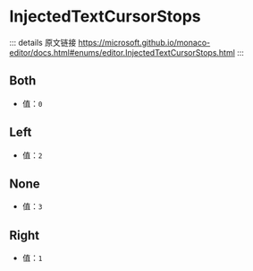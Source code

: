 # InjectedTextCursorStops

<backTop />
        
::: details 原文链接
https://microsoft.github.io/monaco-editor/docs.html#enums/editor.InjectedTextCursorStops.html
:::

## Both
- 值：`0`

## Left
- 值：`2`

## None
- 值：`3`

## Right
- 值：`1`
